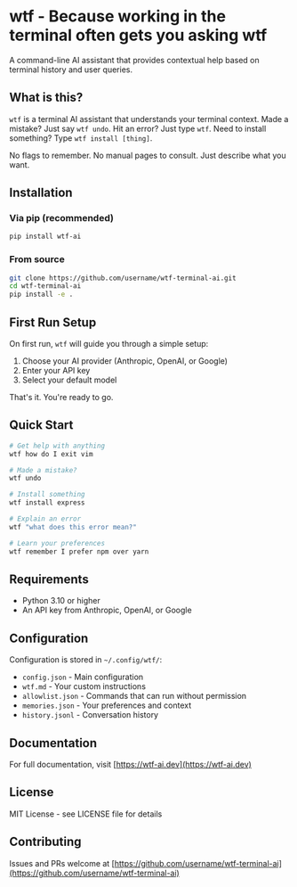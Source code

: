 # wtf - Because working in the terminal often gets you asking wtf

A command-line AI assistant that provides contextual help based on terminal history and user queries.

## What is this?

`wtf` is a terminal AI assistant that understands your terminal context. Made a mistake? Just say `wtf undo`. Hit an error? Just type `wtf`. Need to install something? Type `wtf install [thing]`.

No flags to remember. No manual pages to consult. Just describe what you want.

## Installation

### Via pip (recommended)

```bash
pip install wtf-ai
```

### From source

```bash
git clone https://github.com/username/wtf-terminal-ai.git
cd wtf-terminal-ai
pip install -e .
```

## First Run Setup

On first run, `wtf` will guide you through a simple setup:

1. Choose your AI provider (Anthropic, OpenAI, or Google)
2. Enter your API key
3. Select your default model

That's it. You're ready to go.

## Quick Start

```bash
# Get help with anything
wtf how do I exit vim

# Made a mistake?
wtf undo

# Install something
wtf install express

# Explain an error
wtf "what does this error mean?"

# Learn your preferences
wtf remember I prefer npm over yarn
```

## Requirements

- Python 3.10 or higher
- An API key from Anthropic, OpenAI, or Google

## Configuration

Configuration is stored in `~/.config/wtf/`:
- `config.json` - Main configuration
- `wtf.md` - Your custom instructions
- `allowlist.json` - Commands that can run without permission
- `memories.json` - Your preferences and context
- `history.jsonl` - Conversation history

## Documentation

For full documentation, visit [https://wtf-ai.dev](https://wtf-ai.dev)

## License

MIT License - see LICENSE file for details

## Contributing

Issues and PRs welcome at [https://github.com/username/wtf-terminal-ai](https://github.com/username/wtf-terminal-ai)

